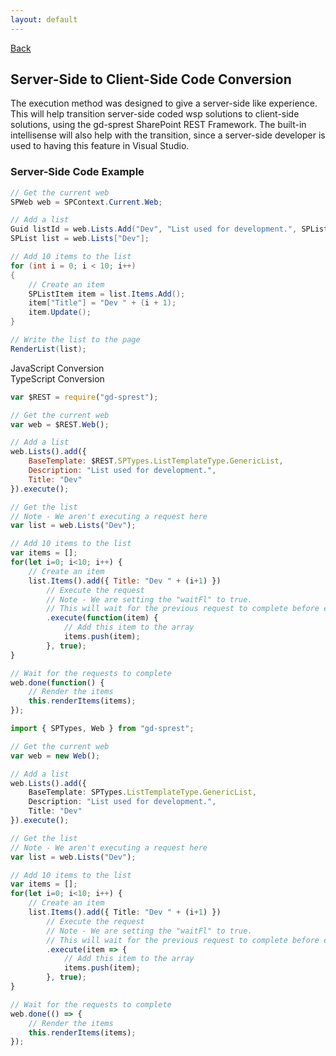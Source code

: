 ```yaml
---
layout: default
---
```

[Back](/development)
## Server-Side to Client-Side Code Conversion
The execution method was designed to give a server-side like experience. This will help transition server-side coded wsp solutions to client-side solutions, using the gd-sprest SharePoint REST Framework. The built-in intellisense will also help with the transition, since a server-side developer is used to having this feature in Visual Studio.

### Server-Side Code Example
```cs
// Get the current web
SPWeb web = SPContext.Current.Web;

// Add a list
Guid listId = web.Lists.Add("Dev", "List used for development.", SPListTemplateType.GenericList);
SPList list = web.Lists["Dev"];

// Add 10 items to the list
for (int i = 0; i < 10; i++)
{
    // Create an item
    SPListItem item = list.Items.Add();
    item["Title"] = "Dev " + (i + 1);
    item.Update();
}

// Write the list to the page
RenderList(list);
```

<!-- Tabs -->
<div class="tabs">
<!-- Tab Items -->
<div class="tab-items">
    <div class="tab-item">JavaScript Conversion</div>
    <div class="tab-item">TypeScript Conversion</div>
</div>

<!-- Tab Content -->

<!-- JavaScript Conversion -->
<div class="tab-content" markdown="1">

```js
var $REST = require("gd-sprest");

// Get the current web
var web = $REST.Web();

// Add a list
web.Lists().add({
    BaseTemplate: $REST.SPTypes.ListTemplateType.GenericList,
    Description: "List used for development.",
    Title: "Dev"
}).execute();

// Get the list
// Note - We aren't executing a request here
var list = web.Lists("Dev");

// Add 10 items to the list
var items = [];
for(let i=0; i<10; i++) {
    // Create an item
    list.Items().add({ Title: "Dev " + (i+1) })
        // Execute the request
        // Note - We are setting the "waitFl" to true.
        // This will wait for the previous request to complete before executing.
        .execute(function(item) {
            // Add this item to the array
            items.push(item);
        }, true);
}

// Wait for the requests to complete
web.done(function() {
    // Render the items
    this.renderItems(items);
});
```
</div>
<!-- TypeScript Conversion -->
<div class="tab-content" markdown="1">

```ts
import { SPTypes, Web } from "gd-sprest";

// Get the current web
var web = new Web();

// Add a list
web.Lists().add({
    BaseTemplate: SPTypes.ListTemplateType.GenericList,
    Description: "List used for development.",
    Title: "Dev"
}).execute();

// Get the list
// Note - We aren't executing a request here
var list = web.Lists("Dev");

// Add 10 items to the list
var items = [];
for(let i=0; i<10; i++) {
    // Create an item
    list.Items().add({ Title: "Dev " + (i+1) })
        // Execute the request
        // Note - We are setting the "waitFl" to true.
        // This will wait for the previous request to complete before executing.
        .execute(item => {
            // Add this item to the array
            items.push(item);
        }, true);
}

// Wait for the requests to complete
web.done(() => {
    // Render the items
    this.renderItems(items);
});
```

</div>
</div>